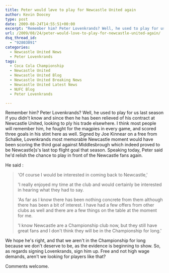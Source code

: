 ```yaml
---
title: Peter would løve to play for Newcastle United again
author: Kevin Doocey
type: post
date: 2009-08-24T14:55:51+00:00
excerpt: "Remember him? Peter Lovenkrands? Well, he used to play for us last season if you didn't know and "
url: /2009/08/24/peter-would-love-to-play-for-newcastle-united-again/
dsq_thread_id:
  - "92803091"
categories:
  - Newcastle United News
  - Peter Lovenkrands
tags:
  - Coca Cola Championship
  - Newcastle United
  - Newcastle United Blog
  - Newcastle United Breaking News
  - Newcastle United Latest News
  - NUFC Blog
  - Peter Lovenkrands

---
```


Remember him? Peter Lovenkrands? Well, he used to play for us last season if you didn't know and since then he has been relieved of his contract at Newcastle United, looking to ply his trade elsewhere. I think most people  will remember him, he fought for the magpies in every game, and scored three goals in his stint here as well. Signed by Joe Kinnear on a free from Schalke, Lovenkrands most memorable Newcastle moment would have been scoring the third goal against Middlesbrough which indeed proved to be Newcastle]s's last top flight goal that season. Speaking today, Peter said he'd relish the chance to play in front of the Newcastle fans again.

He said :

> 'Of course I would be interested in coming back to Newcastle,'
>
> 'I really enjoyed my time at the club and would certainly be interested in hearing what they had to say.
>
> 'As far as I know there has been nothing concrete from them although there has been a bit of interest. I have had a few offers from other clubs as well and there are a few things on the table at the moment for me.
>
> 'I know Newcastle are a Championship club now, but they still have great fans and I don't think they will be in the Championship for long.'

We hope he's right, and that we aren't in the Championship for long because we don't deserve to be, as the evidence is beginning to show. So, as regards signing Lovenkrands, sign him up. Free and not high wage demands, aren't we looking for players like that?

Comments welcome.
